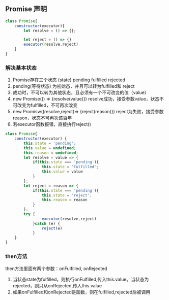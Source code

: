 ## Promise 声明
```javascript
class Promise{
	constructor(executor){
		let resolve = () => {};

		let reject = () => {}
		executor(resolve,reject)
	}
}
```
### 解决基本状态
1. Promise存在三个状态 (state) pending fulfilled  rejected
2. pending(等待状态) 为初始态，并且可以转为fulfilled和 reject
3. 成功时，不可以转为其他状态，且必须有一个不可改变的值（value）
4. new Promise(() => {resolve(value)}) resolve成功，接受参数value，状态不可改变为fulfilled，不可再次改变
5. new Promisw((resolve,reject)=> {reject(reason)}) reject为失败，接受参数reason，状态不可再次该百年
6. 若executor函数报错，直接执行reject()

```javascript
class Promise{
	constructor(executor) {
		this.state = 'pending';
		this.value = undefined;
		this.reason = undefined;
		let resolve = value => {
			if(this.state === 'pending'){
				this.state = 'fulfilled';
				this.value = value
			}
		};
		let reject = reason => {
			if(this.state === 'pending'){
				this.state = 'reject';
				this.reason = reason
			}
		};
		try {
				executor(resolve,reject)
			}catch (e) {
				reject(e)
			}
	}
}
```
### then方法
then方法里面有两个参数：onFulfilled, onRejected
1. 当状态state为fulfilled，则执行onFulfilled,传入this.value。当状态为rejected，则只从onRejected,传入this.value
2. 如果onFulfilled和onRejected是函数，则在fulfilled,rejected后被调用

```javascript

```